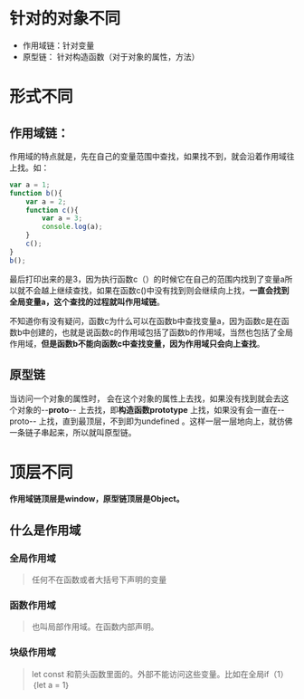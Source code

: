 # 针对的对象不同
- 作用域链：针对变量
- 原型链：   针对构造函数（对于对象的属性，方法）

# 形式不同
## 作用域链：
作用域的特点就是，先在自己的变量范围中查找，如果找不到，就会沿着作用域往上找。如：

```javascript
var a = 1;
function b(){
    var a = 2;
    function c(){
        var a = 3;
        console.log(a);
    }
    c();
}
b();
```
最后打印出来的是3，因为执行函数c（）的时候它在自己的范围内找到了变量a所以就不会越上继续查找，如果在函数c()中没有找到则会继续向上找，**一直会找到全局变量a，这个查找的过程就叫作用域链**。

不知道你有没有疑问，函数c为什么可以在函数b中查找变量a，因为函数c是在函数b中创建的，也就是说函数c的作用域包括了函数b的作用域，当然也包括了全局作用域，**但是函数b不能向函数c中查找变量，因为作用域只会向上查找**。

## 原型链
当访问一个对象的属性时， 会在这个对象的属性上去找，如果没有找到就会去这个对象的--**proto**-- 上去找，即**构造函数prototype** 上找，如果没有会一直在--proto-- 上找，直到最顶层，不到即为undefined 。这样一层一层地向上，就彷佛一条链子串起来，所以就叫原型链。


# 顶层不同
**作用域链顶层是window，原型链顶层是Object。**





## 什么是作用域

### 全局作用域

> 任何不在函数或者大括号下声明的变量

### 函数作用域

> 也叫局部作用域。在函数内部声明。

### 块级作用域

> let const 和箭头函数里面的。外部不能访问这些变量。比如在全局if（1）｛let a = 1｝

